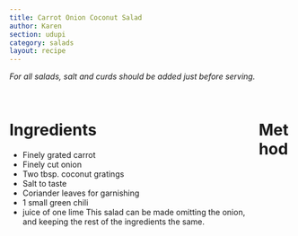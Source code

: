 ```yaml
---
title: Carrot Onion Coconut Salad
author: Karen
section: udupi
category: salads
layout: recipe
---
```

_For all salads, salt and curds should be added just before serving._


<br>
<div class='columns'> <div class='column is-one-third p-3' markdown='1'>

# Ingredients

* Finely grated carrot
* Finely cut onion
* Two tbsp. coconut gratings
* Salt to taste
* Coriander leaves for garnishing
* 1 small green chili
* juice of one lime
This salad can be made omitting the onion, and keeping the rest of the ingredients the same.



</div> <div class='column is-two-thirds p-3' markdown='1'>

# Method



</div> </div>